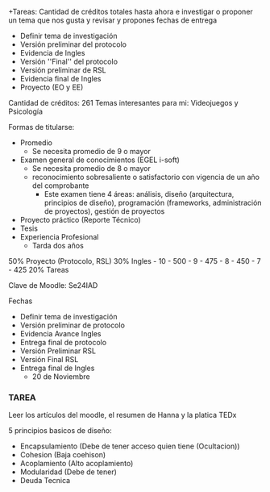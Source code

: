 +Tareas: Cantidad de créditos totales hasta ahora e investigar o proponer un tema que nos gusta y revisar y propones fechas de entrega

- Definir tema de investigación
- Versión preliminar del protocolo
- Evidencia de Ingles
- Versión ''Final'' del protocolo
- Versión preliminar de RSL
- Evidencia final de Ingles
- Proyecto (EO y EE)

Cantidad de créditos: 261
Temas interesantes para mi: Videojuegos y Psicología

Formas de titularse:
- Promedio
	- Se necesita promedio de 9 o mayor
- Examen general de conocimientos (EGEL i-soft)
	- Se necesita promedio de 8 o mayor
	- reconocimiento sobresaliente o satisfactorio con vigencia de un año del comprobante
		- Este examen tiene 4 áreas: análisis, diseño (arquitectura, principios de diseño), programación (frameworks, administración de proyectos), gestión de proyectos 
- Proyecto práctico (Reporte Técnico)
- Tesis
- Experiencia Profesional
	- Tarda dos años


50% Proyecto (Protocolo, RSL)
30% Ingles
	- 10 - 500
	- 9  - 475
	- 8  - 450
	- 7  - 425
20% Tareas

Clave de Moodle: Se24IAD



Fechas

- Definir tema de investigación
- Versión preliminar de protocolo
- Evidencia Avance Ingles
- Entrega final de protocolo
- Versión Preliminar RSL
- Versión Final RSL
- Entrega final de Ingles
	- 20 de Noviembre

### TAREA
Leer los artículos del moodle, el resumen de Hanna y la platica TEDx

5 principios basicos de diseño:
- Encapsulamiento (Debe de tener acceso quien tiene (Ocultacion))
- Cohesion (Baja coehison)
- Acoplamiento (Alto acoplamiento)
- Modularidad (Debe de tener)
- Deuda Tecnica